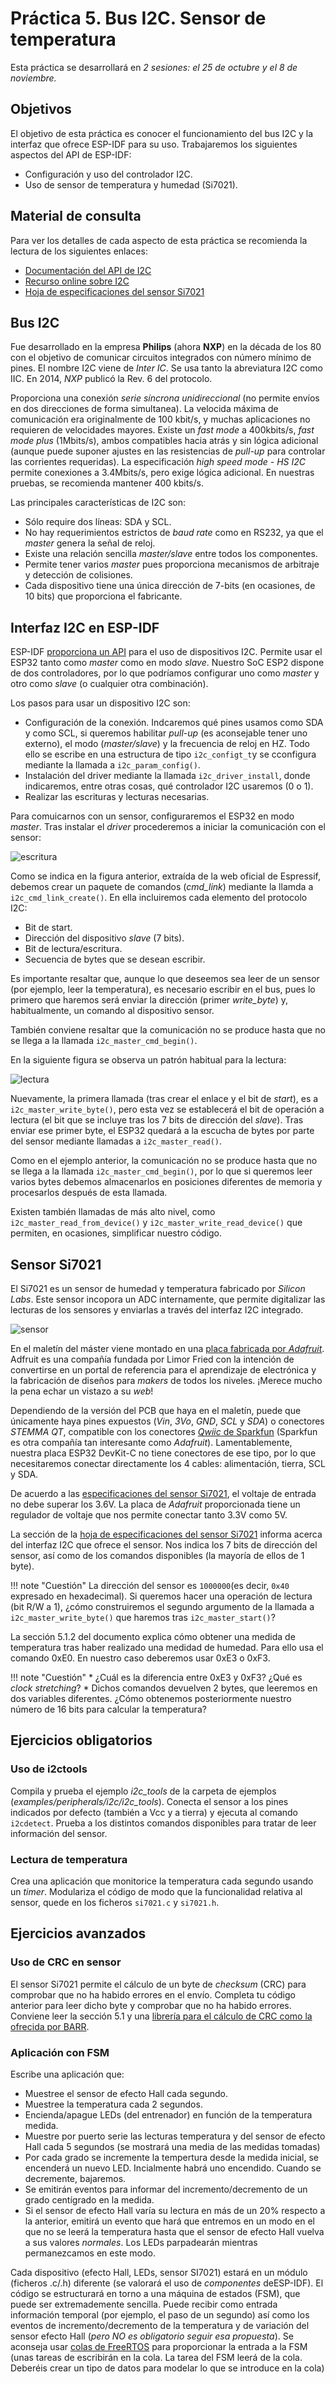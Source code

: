 # Práctica 5. Bus I2C. Sensor de temperatura

Esta práctica se desarrollará en *2 sesiones: el 25 de octubre y el 8 de noviembre.*

## Objetivos
El objetivo de esta práctica es conocer el funcionamiento del bus I2C y la interfaz que ofrece ESP-IDF para su uso.
Trabajaremos los siguientes aspectos del API de ESP-IDF: 
* Configuración y uso del controlador I2C.
* Uso de sensor de temperatura y humedad (Si7021).

## Material de consulta
Para ver los detalles de cada aspecto de esta práctica se recomienda la lectura de los siguientes enlaces:

* [Documentación del API de I2C](https://docs.espressif.com/projects/esp-idf/en/latest/esp32/api-reference/peripherals/i2c.html)
* [Recurso online sobre I2C](https://www.i2c-bus.org/)
* [Hoja de especificaciones del sensor Si7021](https://www.silabs.com/documents/public/data-sheets/Si7021-A20.pdf)


## Bus I2C
Fue desarrollado en la empresa **Philips** (ahora **NXP**) en la década de los 80 con el objetivo de  comunicar circuitos integrados con número mínimo de pines. El nombre I2C viene de *Inter IC*. Se usa tanto la abreviatura I2C como IIC. En 2014, *NXP* publicó la Rev. 6 del protocolo.

Proporciona una conexión *serie síncrona unidireccional* (no permite envíos en dos direcciones de forma simultanea). La velocida máxima de comunicación era originalmente de 100 kbit/s, y muchas aplicaciones no requieren de velocidades mayores. Existe un *fast mode* a 400kbits/s, *fast mode plus*  (1Mbits/s), ambos compatibles hacia atrás y sin lógica adicional (aunque puede suponer ajustes en las resistencias de *pull-up* para controlar las corrientes requeridas).  La especificación  *high speed mode - HS I2C* permite conexiones a 3.4Mbits/s, pero exige lógica adicional. En nuestras pruebas, se recomienda mantener 400 kbits/s.

Las principales características de I2C son:
* Sólo require dos líneas: SDA y SCL. 
* No hay requerimientos estrictos de *baud rate* como en RS232, ya que el *master* genera la señal de reloj.
* Existe una relación sencilla *master/slave* entre todos los componentes.
* Permite tener varios *master* pues proporciona mecanismos de arbitraje y detección de colisiones.
* Cada dispositivo tiene una única dirección de 7-bits (en ocasiones, de 10 bits) que proporciona el fabricante.

## Interfaz I2C en ESP-IDF

ESP-IDF [proporciona un API](https://docs.espressif.com/projects/esp-idf/en/latest/esp32/api-reference/peripherals/i2c.html) para el uso de dispositivos I2C. Permite usar el ESP32  tanto como *master* como en modo *slave*. Nuestro SoC ESP2 dispone de dos controladores, por lo que podríamos configurar uno como *master* y otro como *slave* (o cualquier otra combinación).

Los pasos para usar un dispositivo I2C son:

* Configuración de la conexión. Indcaremos qué pines usamos como SDA y como SCL, si queremos  habilitar *pull-up* (es aconsejable tener uno externo), el modo (*master/slave*) y la frecuencia de reloj en HZ. Todo ello se escribe en una estructura de tipo `i2c_configt_t`y se cconfigura mediante la llamada a `i2c_param_config()`.
* Instalación del driver mediante la llamada `i2c_driver_install`, donde indicaremos, entre otras cosas, qué controlador I2C usaremos (0 o 1).
* Realizar las escrituras y lecturas necesarias.

Para comuicarnos con un sensor, configuraremos el ESP32 en modo *master*. Tras instalar el *driver* procederemos a iniciar la comunicación con el sensor:

![escritura](img/i2c-espidf.png)

Como se indica en la figura anterior, extraída de la web oficial de Espressif, debemos crear un paquete de comandos (*cmd_link*) mediante la llamda a `i2c_cmd_link_create()`. En ella incluiremos cada elemento del protocolo I2C:
* Bit de start.
* Dirección del dispositivo *slave* (7 bits).
* Bit de lectura/escritura.
* Secuencia de bytes que se desean escribir.

Es importante resaltar que, aunque lo que deseemos sea leer de un sensor (por ejemplo, leer la temperatura), es necesario escribir en el bus, pues lo primero que haremos será enviar la dirección (primer *write_byte*) y, habitualmente, un comando al dispositivo sensor.

También conviene resaltar que la comunicación no se produce hasta que no se llega a la llamada `i2c_master_cmd_begin()`.

En la siguiente figura se observa un patrón habitual para la lectura:

![lectura](img/i2c_read.png)

Nuevamente, la primera llamada (tras crear el enlace y el bit de *start*), es a `i2c_master_write_byte()`, pero esta vez se establecerá el bit de operación a lectura (el bit que se incluye tras los 7 bits de dirección del *slave*). Tras enviar ese primer byte, el ESP32 quedará a la escucha de bytes por parte del sensor mediante llamadas a `i2c_master_read()`.

Como en el ejemplo anterior, la comunicación no se produce hasta que no se llega a la llamada `i2c_master_cmd_begin()`, por lo que si queremos leer varios bytes debemos almacenarlos en posiciones diferentes de memoria y procesarlos después de esta llamada.

Existen también llamadas de más alto nivel, como `i2c_master_read_from_device()` y `i2c_master_write_read_device()` que permiten, en ocasiones, simplificar nuestro código.

## Sensor Si7021

El Si7021 es un sensor de humedad y temperatura fabricado por *Silicon Labs*. Este sensor incopora un ADC internamente, que permite digitalizar las lecturas de los sensores y enviarlas a través del interfaz I2C integrado.

![sensor](img/si7021.png)

En el maletín del máster viene montado en una [placa fabricada por *Adafruit*](https://www.adafruit.com/product/3251). Adfruit es una compañía fundada por Limor Fried con la intención de convertirse en un portal de referencia para el aprendizaje de electrónica y la fabricación de diseños para *makers* de todos los niveles. ¡Merece mucho la pena echar un vistazo a su *web*!

Dependiendo de la versión del PCB que haya en el maletín, puede que únicamente haya pines expuestos (*Vin*, *3Vo*, *GND*, *SCL* y *SDA*) o conectores *STEMMA QT*, compatible con los conectores [*Qwiic* de Sparkfun](https://www.sparkfun.com/qwiic) (Sparkfun es otra compañía tan interesante como *Adafruit*). Lamentablemente, nuestra placa ESP32 DevKit-C no tiene conectores de ese tipo, por lo que necesitaremos conectar directamente los 4 cables: alimentación, tierra, SCL y SDA.

De acuerdo a las [especificaciones del sensor Si7021](https://www.silabs.com/documents/public/data-sheets/Si7021-A20.pdf), el voltaje de entrada no debe superar los 3.6V. La placa de *Adafruit* proporcionada tiene un regulador de voltaje que nos permite conectar tanto 3.3V como 5V. 

La sección de la [hoja de especificaciones del sensor Si7021](https://www.silabs.com/documents/public/data-sheets/Si7021-A20.pdf) informa acerca del interfaz I2C que ofrece el sensor. Nos indica los 7 bits de dirección del sensor, así como de los comandos disponibles (la mayoría de ellos de 1 byte). 

!!! note "Cuestión"
    La dirección del sensor es `1000000`(es decir, `0x40` expresado en hexadecimal). Si queremos hacer una operación de lectura (bit R/W a 1), ¿cómo construiremos el segundo argumento de la llamada a `i2c_master_write_byte()` que haremos tras `i2c_master_start()`?

La sección 5.1.2 del documento explica cómo obtener una medida de temperatura tras haber realizado una medidad de humedad. Para ello usa el comando 0xE0. En nuestro caso deberemos usar 0xE3 o 0xF3.

!!! note "Cuestión"
    * ¿Cuál es la diferencia entre 0xE3 y 0xF3? ¿Qué es *clock stretching*?
    * Dichos comandos devuelven 2 bytes, que leeremos en dos variables diferentes. ¿Cómo obtenemos posteriormente nuestro número de 16 bits para calcular la temperatura?


## Ejercicios obligatorios

### Uso de i2ctools
Compila y prueba el ejemplo *i2c_tools* de la carpeta de ejemplos (*examples/peripherals/i2c/i2c_tools*). Conecta el sensor a los pines indicados por defecto (también a Vcc y a tierra) y ejecuta al comando `i2cdetect`. Prueba a los distintos comandos disponibles para tratar de leer información del sensor.

### Lectura de temperatura
Crea una aplicación que monitorice la temperatura cada segundo usando un *timer*. Modulariza el código de modo que la funcionalidad relativa al sensor, quede en los ficheros `si7021.c` y `si7021.h`.

## Ejercicios avanzados

### Uso de CRC en sensor
El sensor Si7021 permite el cálculo de un byte de *checksum* (CRC) para comprobar que no ha habido errores en el envío. Completa tu código anterior para leer dicho byte y comprobar que no ha habido errores. Conviene leer la sección 5.1 y una [librería para el cálculo de CRC como la ofrecida por BARR](https://barrgroup.com/tech-talks/checksums-and-crcs).

### Aplicación con FSM
Escribe una aplicación que:

* Muestree el sensor de efecto Hall cada segundo.
* Muestree la temperatura cada 2 segundos.
* Encienda/apague LEDs (del entrenador) en función de la temperatura medida.
* Muestre por puerto serie las lecturas temperatura y del sensor de efecto Hall cada 5 segundos (se mostrará una media de las medidas tomadas)
* Por cada grado se incremente la tempertura  desde la medida inicial, se encenderá un nuevo LED. Incialmente habrá uno encendido. Cuando se decremente, bajaremos.
* Se emitirán eventos para informar del incremento/decremento de un grado centígrado en la medida.
* Si el sensor de efecto Hall varía su lectura en más de un 20% respecto a la anterior, emitirá un evento que hará que entremos en un modo en el que no se leerá la temperatura hasta que el sensor de efecto Hall vuelva a sus valores *normales*. Los LEDs parpadearán mientras permanezcamos en este modo.

Cada dispositivo (efecto Hall, LEDs, sensor SI7021) estará en un módulo (ficheros .c/.h) diferente (se valorará el uso de *componentes* deESP-IDF). 
El código se estructurará en torno a una máquina de estados (FSM), que puede ser extremademente sencilla. Puede recibir  como entrada  información temporal (por ejemplo, el paso de un segundo) así como los eventos de incremento/decremento de la temperatura y de variación del sensor efecto Hall (*pero NO es obligatorio seguir esa propuesta*). Se aconseja usar  [colas de FreeRTOS](https://docs.espressif.com/projects/esp-idf/en/latest/esp32/api-reference/system/freertos.html#queue-api) para proporcionar la entrada a la FSM (unas tareas  de  escribirán en la cola. La tarea del FSM leerá de la cola. Deberéis crear un tipo de datos para modelar lo que se introduce en la cola)